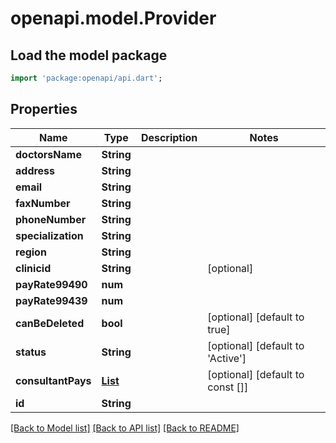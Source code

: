 # openapi.model.Provider

## Load the model package
```dart
import 'package:openapi/api.dart';
```

## Properties
Name | Type | Description | Notes
------------ | ------------- | ------------- | -------------
**doctorsName** | **String** |  | 
**address** | **String** |  | 
**email** | **String** |  | 
**faxNumber** | **String** |  | 
**phoneNumber** | **String** |  | 
**specialization** | **String** |  | 
**region** | **String** |  | 
**clinicid** | **String** |  | [optional] 
**payRate99490** | **num** |  | 
**payRate99439** | **num** |  | 
**canBeDeleted** | **bool** |  | [optional] [default to true]
**status** | **String** |  | [optional] [default to 'Active']
**consultantPays** | [**List<ConsultantPay>**](ConsultantPay.md) |  | [optional] [default to const []]
**id** | **String** |  | 

[[Back to Model list]](../README.md#documentation-for-models) [[Back to API list]](../README.md#documentation-for-api-endpoints) [[Back to README]](../README.md)


